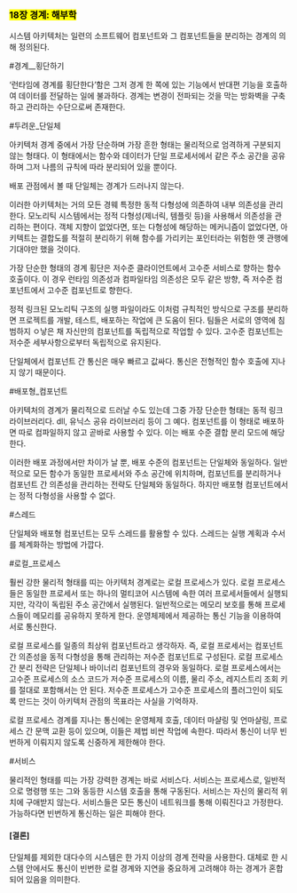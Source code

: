 ### <mark class='blue'> 18장 경계: 해부학</mark>

시스템 아키텍처는 일련의 소프트웨어 컴포넌트와 그 컴포넌트들을 분리하는 경계의 의해 정의된다.

#경계__횡단하기

‘런타임에 경계를 횡단한다’함은 그저 경계 한 쪽에 있는 기능에서 반대편 기능을 호출하여 데이터를 전달하는 일에 불과하다. 경계는 변경이 전파되는 것을 막는 방화벽을 구축하고 관리하는 수단으로써 존재한다.

#두려운_단일체

아키텍처 경계 중에서 가장 단순하며 가장 흔한 형태는 물리적으로 엄격하게 구분되지 않는 형태다. 이 형태에서는 함수와 데이터가 단일 프로세서에서 같은 주소 공간을 공유하며 그저 나름의 규칙에 따라 분리되어 있을 뿐이다.

배포 관점에서 볼 때 단일체는 경계가 드러나지 않는다.

이러한 아키텍처는 거의 모든 경웨 특정한 동적 다형성에 의존하여 내부 의존성을 관리한다. 모노리틱 시스템에서는 정적 다형성(제너릭, 템플릿 등)을 사용해서 의존성을 관리하는 편이다. 객체 지향이 없었다면, 또는 다형성에 해당하는 메커니즘이 없었다면, 아키텍트는 결합도를 적절히 분리하기 위해 함수를 가리키는 포인터라는 위험한 옛 관행에 기대야만 했을 것이다.

가장 단순한 형태의 경계 횡단은 저수준 클라이언트에서 고수준 서비스로 향하는 함수 호출이다. 이 경우 런타임 의존성과 컴파일타임 의존성은 모두 같은 방향, 즉 저수준 컴포넌트에서 고수준 컴포넌트로 향한다.

정적 링크된 모노리틱 구조의 실행 파일이라도 이처럼 규칙적인 방식으로 구조를 분리하면 프로젝트를 개발, 테스트, 배포하는 작업에 큰 도움이 된다. 팀들은 서로의 영역에 침범하지 ㅇ낳은 채 자신만의 컴포넌트를 독립적으로 작업할 수 있다. 고수준 컴포넌트는 저수준 세부사항으로부터 독립적으로 유지된다.

단일체에서 컴포넌트 간 통신은 매우 빠르고 값싸다. 통신은 전형적인 함수 호출에 지나지 않기 때문이다.

#배포형_컴포넌트

아키텍처의 경계가 물리적으로 드러날 수도 있는데 그중 가장 단순한 형태는 동적 링크 라이브러리다. dll, 유닉스 공유 라이브러리 등이 그 예다. 컴포넌트를 이 형태로 배포하면 따로 컴파일하지 않고 곧바로 사용할 수 있다. 이는 배포 수준 결합 분리 모드에 해당한다.

이러한 배포 과정에서만 차이가 날 뿐, 배포 수준의 컴포넌트는 단일체와 동일하다. 일반적으로 모든 함수가 동일한 프로세서와 주소 공간에 위치하며, 컴포넌트를 분리하거나 컴포넌트 간 의존성을 관리하는 전략도 단일체와 동일하다. 하지만 배포형 컴포넌트에서는 정적 다형성을 사용할 수 없다.

#스레드

단일체와 배포형 컴포넌트는 모두 스레드를 활용할 수 있다. 스레드는 실행 계획과 수서를 체계화하는 방법에 가깝다.

#로컬_프로세스

훨씬 강한 물리적 형태를 띠는 아키텍처 경계로는 로컬 프로세스가 있다. 로컬 프로세스들은 동일한 프로세서 또는 하나의 멀티코어 시스템에 속한 여러 프로세서들에서 실행되지만, 각각이 독립된 주소 공간에서 실행된다. 일반적으로는 메모리 보호를 통해 프로세스들이 메모리를 공유하지 못하게 한다. 운영체제에서 제공하는 통신 기능을 이용하여 서로 통신한다.

로컬 프로세스를 일종의 최상위 컴포넌트라고 생각하자. 즉, 로컬 프로세서는 컴포넌트 간 의존성을 동적 다형성을 통해 관리하는 저수준 컴포넌트로 구성된다. 로컬 프로세스 간 분리 전략은 단일체나 바이너리 컴포넌트의 경우와 동일하다. 로컬 프로세스에서는 고수준 프로세스의 소스 코드가 저수준 프로세스의 이름, 물리 주소, 레지스트리 조회 키를 절대로 포함해서는 안 된다. 저수준 프로세스가 고수준 프로세스의 플러그인이 되도록 만드는 것이 아키텍처 관점의 목표라는 사실을 기억하자.

로컬 프로세스 경계를 지나는 통신에는 운영체제 호출, 데이터 마샬링 및 언마샬링, 프로세스 간 문맥 교환 등이 있으며, 이들은 제법 비싼 작업에 속한다. 따라서 통신이 너무 빈번하게 이뤄지지 않도록 신중하게 제한해야 한다.

#서비스

물리적인 형태를 띠는 가장 강력한 경계는 바로 서비스다. 서비스는 프로세스로, 일반적으로 명령행 또는 그와 동등한 시스템 호출을 통해 구동된다. 서비스는 자신의 물리적 위치에 구애받지 않는다. 서비스들은 모든 통신이 네트워크를 통해 이뤄진다고 가정한다. 가능하다면 빈번하게 통신하는 일은 피해야 한다.

#### [결론]

단일체를 제외한 대다수의 시스템은 한 가지 이상의 경계 전략을 사용한다. 대체로 한 시스템 안에서도 통신이 빈번한 로컬 경계와 지연을 중요하게 고려해야 하는 경계가 혼합되어 있음을 의미한다.

